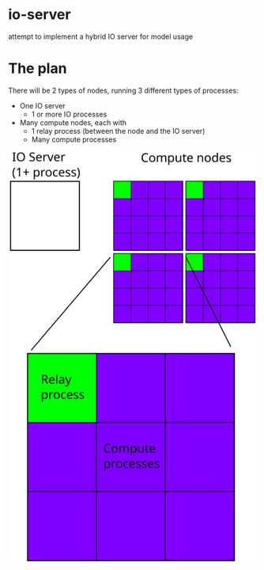# io-server
attempt to implement a hybrid IO server for model usage


# The plan

There will be 2 types of nodes, running 3 different types of processes:

* One IO server
    - 1 or more IO processes
* Many compute nodes, each with
    - 1 relay process (between the node and the IO server)
    - Many compute processes
    
![plan](doc/plan.svg  "Plan")

